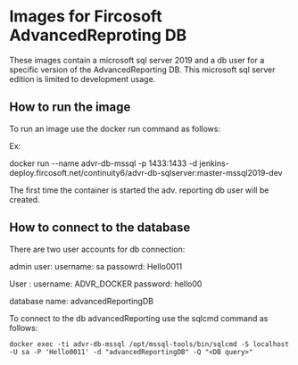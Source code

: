 # Images for Fircosoft AdvancedReproting DB
These images contain a microsoft sql server 2019 and a db user for a specific version of the AdvancedReporting DB.
This microsoft sql server edition is limited to development usage.

## How to run the image
To run an image use the docker run command as follows:

Ex:

   docker run --name advr-db-mssql -p 1433:1433  -d jenkins-deploy.fircosoft.net/continuity6/advr-db-sqlserver:master-mssql2019-dev 

The first time the container is started the adv. reporting db user will be created.

## How to connect to the database
There are two user accounts for db connection:

admin user:
 username: sa
 passowrd: Hello0011

User : 
 username: ADVR_DOCKER
 password: hello00

database name: advancedReportingDB

To connect to the db advancedReporting use the sqlcmd command as follows:

    docker exec -ti advr-db-mssql /opt/mssql-tools/bin/sqlcmd -S localhost -U sa -P 'Hello0011' -d "advancedReportingDB" -Q "<DB query>"